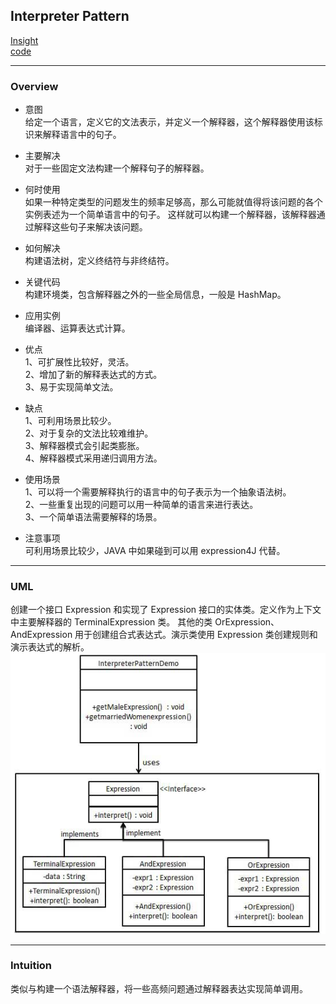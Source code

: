 ## Interpreter Pattern
[Insight](https://www.runoob.com/design-pattern/interpreter-pattern.html)  
[code](https://github.com/wan-h/Brainpower/blob/master/Code/CS/DesignPatterns/InterpreterPattern.py)

---
### Overview  
* 意图  
给定一个语言，定义它的文法表示，并定义一个解释器，这个解释器使用该标识来解释语言中的句子。

* 主要解决  
对于一些固定文法构建一个解释句子的解释器。

* 何时使用  
如果一种特定类型的问题发生的频率足够高，那么可能就值得将该问题的各个实例表述为一个简单语言中的句子。
这样就可以构建一个解释器，该解释器通过解释这些句子来解决该问题。

* 如何解决  
构建语法树，定义终结符与非终结符。

* 关键代码  
构建环境类，包含解释器之外的一些全局信息，一般是 HashMap。

* 应用实例  
编译器、运算表达式计算。

* 优点  
1、可扩展性比较好，灵活。   
2、增加了新的解释表达式的方式。   
3、易于实现简单文法。

* 缺点  
1、可利用场景比较少。   
2、对于复杂的文法比较难维护。   
3、解释器模式会引起类膨胀。   
4、解释器模式采用递归调用方法。

* 使用场景  
1、可以将一个需要解释执行的语言中的句子表示为一个抽象语法树。   
2、一些重复出现的问题可以用一种简单的语言来进行表达。   
3、一个简单语法需要解释的场景。

* 注意事项  
可利用场景比较少，JAVA 中如果碰到可以用 expression4J 代替。

---
### UML  
创建一个接口 Expression 和实现了 Expression 接口的实体类。定义作为上下文中主要解释器的 TerminalExpression 类。
其他的类 OrExpression、AndExpression 用于创建组合式表达式。演示类使用 Expression 类创建规则和演示表达式的解析。  
![](src/UML_0.png)  

---
### Intuition  
类似与构建一个语法解释器，将一些高频问题通过解释器表达实现简单调用。